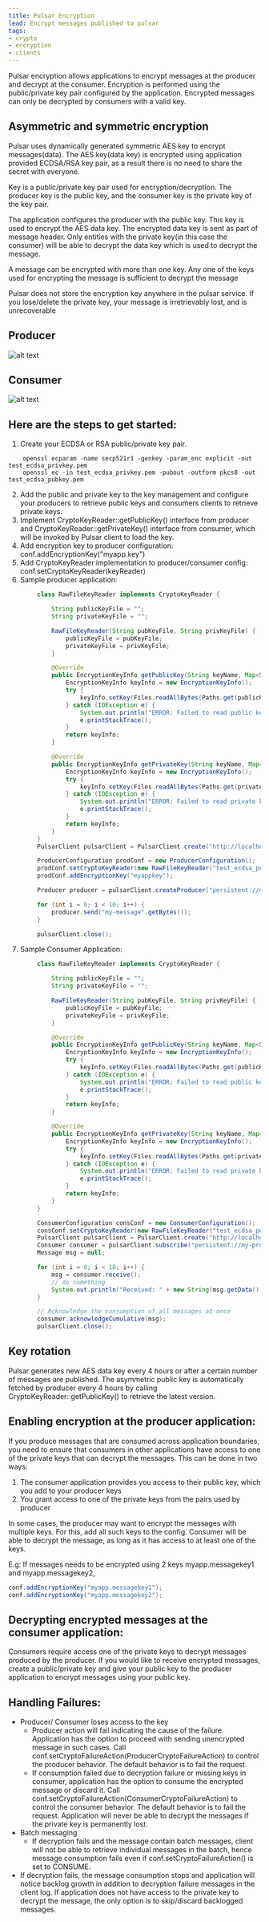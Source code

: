 ```yaml
---
title: Pulsar Encryption
lead: Encrypt messages published to pulsar
tags:
- crypto
- encryption
- clients
---
```


<!--

    Licensed to the Apache Software Foundation (ASF) under one
    or more contributor license agreements.  See the NOTICE file
    distributed with this work for additional information
    regarding copyright ownership.  The ASF licenses this file
    to you under the Apache License, Version 2.0 (the
    "License"); you may not use this file except in compliance
    with the License.  You may obtain a copy of the License at

      http://www.apache.org/licenses/LICENSE-2.0

    Unless required by applicable law or agreed to in writing,
    software distributed under the License is distributed on an
    "AS IS" BASIS, WITHOUT WARRANTIES OR CONDITIONS OF ANY
    KIND, either express or implied.  See the License for the
    specific language governing permissions and limitations
    under the License.

-->

Pulsar encryption allows applications to encrypt messages at the producer and decrypt at the consumer. Encryption is performed using the public/private key pair configured by the application. Encrypted messages can only be decrypted by consumers with a valid key.

## Asymmetric and symmetric encryption

Pulsar uses dynamically generated symmetric AES key to encrypt messages(data). The AES key(data key) is encrypted using application provided ECDSA/RSA key pair, as a result there is no need to share the secret with everyone.

Key is a public/private key pair used for encryption/decryption. The producer key is the public key, and the consumer key is the private key of the key pair.

The application configures the producer with the public  key. This key is used to encrypt the AES data key. The encrypted data key is sent as part of message header. Only entities with the private key(in this case the consumer) will be able to decrypt the data key which is used to decrypt the message.

A message can be encrypted with more than one key.  Any one of the keys used for encrypting the message is sufficient to decrypt the message

Pulsar does not store the encryption key anywhere in the pulsar service. If you lose/delete the private key, your message is irretrievably lost, and is unrecoverable

## Producer
![alt text](/img/PulsarEncryptionProducer.jpg "Pulsar Encryption Producer")

## Consumer
![alt text](/img/PulsarEncryptionConsumer.jpg "Pulsar Encryption Consumer")

## Here are the steps to get started:

1. Create your ECDSA or RSA public/private key pair.

```shell
    openssl ecparam -name secp521r1 -genkey -param_enc explicit -out test_ecdsa_privkey.pem
    openssl ec -in test_ecdsa_privkey.pem -pubout -outform pkcs8 -out test_ecdsa_pubkey.pem
```
2. Add the public and private key to the key management and configure your producers to retrieve public keys and consumers clients to retrieve private keys.
3. Implement CryptoKeyReader::getPublicKey() interface from producer and CryptoKeyReader::getPrivateKey() interface from consumer, which will be invoked by Pulsar client to load the key.
4. Add encryption key to producer configuration: conf.addEncryptionKey("myapp.key")
5. Add CryptoKeyReader implementation to producer/consumer config: conf.setCryptoKeyReader(keyReader)
6. Sample producer application:
```java
        class RawFileKeyReader implements CryptoKeyReader {

            String publicKeyFile = "";
            String privateKeyFile = "";

            RawFileKeyReader(String pubKeyFile, String privKeyFile) {
                publicKeyFile = pubKeyFile;
                privateKeyFile = privKeyFile;
            }

            @Override
            public EncryptionKeyInfo getPublicKey(String keyName, Map<String, String> keyMeta) {
                EncryptionKeyInfo keyInfo = new EncryptionKeyInfo();
                try {
                    keyInfo.setKey(Files.readAllBytes(Paths.get(publicKeyFile)));
                } catch (IOException e) {
                    System.out.println("ERROR: Failed to read public key from file " + publicKeyFile);
                    e.printStackTrace();
                }
                return keyInfo;
            }

            @Override
            public EncryptionKeyInfo getPrivateKey(String keyName, Map<String, String> keyMeta) {
                EncryptionKeyInfo keyInfo = new EncryptionKeyInfo();
                try {
                    keyInfo.setKey(Files.readAllBytes(Paths.get(privateKeyFile)));
                } catch (IOException e) {
                    System.out.println("ERROR: Failed to read private key from file " + privateKeyFile);
                    e.printStackTrace();
                }
                return keyInfo;
            }
        }
        PulsarClient pulsarClient = PulsarClient.create("http://localhost:8080");

        ProducerConfiguration prodConf = new ProducerConfiguration();
        prodConf.setCryptoKeyReader(new RawFileKeyReader("test_ecdsa_pubkey.pem", "test_ecdsa_privkey.pem"));
        prodConf.addEncryptionKey("myappkey");

        Producer producer = pulsarClient.createProducer("persistent://my-property/use/my-ns/my-topic", prodConf);

        for (int i = 0; i < 10; i++) {
            producer.send("my-message".getBytes());
        }

        pulsarClient.close();
```
7. Sample Consumer Application:
```java
        class RawFileKeyReader implements CryptoKeyReader {

            String publicKeyFile = "";
            String privateKeyFile = "";

            RawFileKeyReader(String pubKeyFile, String privKeyFile) {
                publicKeyFile = pubKeyFile;
                privateKeyFile = privKeyFile;
            }

            @Override
            public EncryptionKeyInfo getPublicKey(String keyName, Map<String, String> keyMeta) {
                EncryptionKeyInfo keyInfo = new EncryptionKeyInfo();
                try {
                    keyInfo.setKey(Files.readAllBytes(Paths.get(publicKeyFile)));
                } catch (IOException e) {
                    System.out.println("ERROR: Failed to read public key from file " + publicKeyFile);
                    e.printStackTrace();
                }
                return keyInfo;
            }

            @Override
            public EncryptionKeyInfo getPrivateKey(String keyName, Map<String, String> keyMeta) {
                EncryptionKeyInfo keyInfo = new EncryptionKeyInfo();
                try {
                    keyInfo.setKey(Files.readAllBytes(Paths.get(privateKeyFile)));
                } catch (IOException e) {
                    System.out.println("ERROR: Failed to read private key from file " + privateKeyFile);
                    e.printStackTrace();
                }
                return keyInfo;
            }
        }

        ConsumerConfiguration consConf = new ConsumerConfiguration();
        consConf.setCryptoKeyReader(new RawFileKeyReader("test_ecdsa_pubkey.pem", "test_ecdsa_privkey.pem"));
        PulsarClient pulsarClient = PulsarClient.create("http://localhost:8080");
        Consumer consumer = pulsarClient.subscribe("persistent://my-property/use/my-ns/my-topic", "my-subscriber-name", consConf);
        Message msg = null;

        for (int i = 0; i < 10; i++) {
            msg = consumer.receive();
            // do something
            System.out.println("Received: " + new String(msg.getData()));
        }

        // Acknowledge the consumption of all messages at once
        consumer.acknowledgeCumulative(msg);
        pulsarClient.close();
```

## Key rotation
Pulsar generates new AES data key every 4 hours or after a certain number of messages are published. The asymmetric public key is automatically fetched by producer every 4 hours by calling CryptoKeyReader::getPublicKey() to retrieve the latest version.

## Enabling encryption at the producer application:
If you produce messages that are consumed across application boundaries, you need to ensure that consumers in other applications have access to one of the private keys that can decrypt the messages.  This can be done in two ways:
1. The consumer application provides you access to their public key, which you add to your producer keys
1. You grant access to one of the private keys from the pairs used by producer 

In some cases, the producer may want to encrypt the messages with multiple keys. For this, add all such keys to the config. Consumer will be able to decrypt the message, as long as it has access to at least one of the keys.

E.g: If messages needs to be encrypted using 2 keys myapp.messagekey1 and myapp.messagekey2,
```java
conf.addEncryptionKey("myapp.messagekey1");
conf.addEncryptionKey("myapp.messagekey2");
```
## Decrypting encrypted messages at the consumer application:
Consumers require access one of the private keys to decrypt messages produced by the producer. If you would like to receive encrypted messages, create a public/private key and give your public key to the producer application to encrypt messages using your public key.

## Handling Failures:
* Producer/ Consumer loses access to the key
  * Producer action will fail indicating the cause of the failure. Application has the option to proceed with sending unencrypted message in such cases. Call conf.setCryptoFailureAction(ProducerCryptoFailureAction) to control the producer behavior. The default behavior is to fail the request.
  * If consumption failed due to decryption failure or missing keys in consumer, application has the option to consume the encrypted message or discard it. Call conf.setCryptoFailureAction(ConsumerCryptoFailureAction) to control the consumer behavior. The default behavior is to fail the request.
Application will never be able to decrypt the messages if the private key is permanently lost.
* Batch messaging
  * If decryption fails and the message contain batch messages, client will not be able to retrieve individual messages in the batch, hence message consumption fails even if conf.setCryptoFailureAction() is set to CONSUME.
* If decryption fails, the message consumption stops and application will notice backlog growth in addition to decryption failure messages in the client log. If application does not have access to the private key to decrypt the message, the only option is to skip/discard backlogged messages. 

